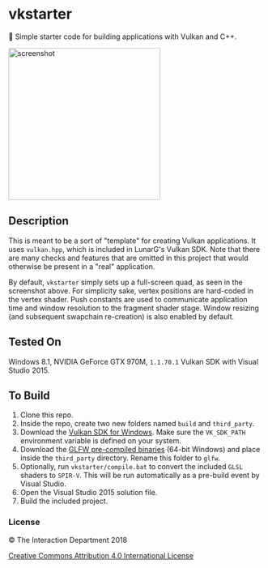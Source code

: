 # vkstarter
🔨 Simple starter code for building applications with Vulkan and C++.

<p>
  <img src="https://github.com/mwalczyk/vkstarter/blob/master/screenshots/screenshot.png" alt="screenshot" width="300" height="auto"/>
</p>

## Description
This is meant to be a sort of "template" for creating Vulkan applications. It uses `vulkan.hpp`, which is included in LunarG's Vulkan SDK. Note that there are many checks and features that are omitted in this project that would otherwise be present in a "real" application. 

By default, `vkstarter` simply sets up a full-screen quad, as seen in the screenshot above. For simplicity sake, vertex positions are hard-coded in the vertex shader. Push constants are used to communicate application time and window resolution to the fragment shader stage. Window resizing (and subsequent swapchain re-creation) is also enabled by default.

## Tested On
Windows 8.1, NVIDIA GeForce GTX 970M, `1.1.70.1` Vulkan SDK with Visual Studio 2015.

## To Build
1. Clone this repo.
2. Inside the repo, create two new folders named `build` and `third_party`.
3. Download the [Vulkan SDK for Windows](https://vulkan.lunarg.com/sdk/home#windows). Make sure the `VK_SDK_PATH` environment
   variable is defined on your system.
4. Download the [GLFW pre-compiled binaries](http://www.glfw.org/download.html) (64-bit Windows) and place inside the `third_party` directory. Rename this folder to `glfw`.
5. Optionally, run `vkstarter/compile.bat` to convert the included `GLSL` shaders to `SPIR-V`. This will be run automatically as a pre-build event by Visual Studio.
6. Open the Visual Studio 2015 solution file.
7. Build the included project.

### License

:copyright: The Interaction Department 2018

[Creative Commons Attribution 4.0 International License](https://creativecommons.org/licenses/by/4.0/)

